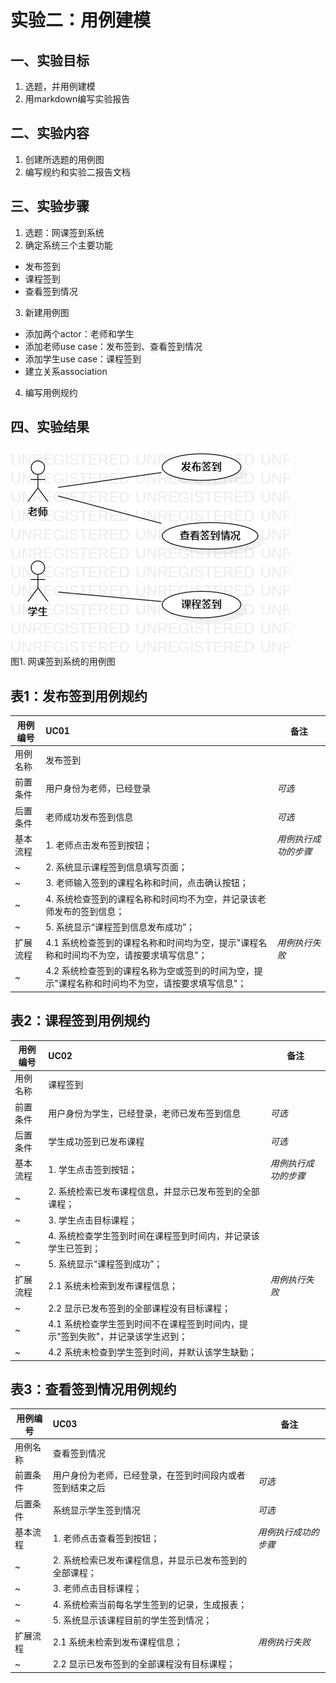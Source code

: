 # 实验二：用例建模

## 一、实验目标

1. 选题，并用例建模
3. 用markdown编写实验报告

## 二、实验内容

1. 创建所选题的用例图
2. 编写规约和实验二报告文档

## 三、实验步骤

1. 选题：网课签到系统
2. 确定系统三个主要功能 
- 发布签到
- 课程签到 
- 查看签到情况
3. 新建用例图 
- 添加两个actor：老师和学生
- 添加老师use case：发布签到、查看签到情况
- 添加学生use case：课程签到
- 建立关系association
4. 编写用例规约

## 四、实验结果

![网课签到系统用例图](./UML_02.jpg)  
图1. 网课签到系统的用例图


## 表1：发布签到用例规约  

用例编号  | UC01 | 备注  
-|:-|-  
用例名称  |  发布签到 |   
前置条件  |  用户身份为老师，已经登录   | *可选*   
后置条件  |  老师成功发布签到信息   | *可选*   
基本流程  | 1. 老师点击发布签到按钮；  |*用例执行成功的步骤* 
~| 2. 系统显示课程签到信息填写页面； |  
~| 3. 老师输入签到的课程名称和时间，点击确认按钮；  | 
~| 4. 系统检查签到的课程名称和时间均不为空，并记录该老师发布的签到信息； |
~| 5. 系统显示“课程签到信息发布成功”； |
扩展流程  | 4.1 系统检查签到的课程名称和时间均为空，提示"课程名称和时间均不为空，请按要求填写信息"； |*用例执行失败* 
~| 4.2 系统检查签到的课程名称为空或签到的时间为空，提示"课程名称和时间均不为空，请按要求填写信息"； |


## 表2：课程签到用例规约  

用例编号  | UC02 | 备注  
-|:-|-  
用例名称  |  课程签到 |   
前置条件  |  用户身份为学生，已经登录，老师已发布签到信息   | *可选*   
后置条件  |  学生成功签到已发布课程   | *可选*   
基本流程  | 1. 学生点击签到按钮；  |*用例执行成功的步骤* 
~| 2. 系统检索已发布课程信息，并显示已发布签到的全部课程； | 
~| 3. 学生点击目标课程； |
~| 4. 系统检查学生签到时间在课程签到时间内，并记录该学生已签到； |
~| 5. 系统显示“课程签到成功”； |
扩展流程  | 2.1 系统未检索到发布课程信息； |*用例执行失败*
~| 2.2 显示已发布签到的全部课程没有目标课程； |
~| 4.1 系统检查学生签到时间不在课程签到时间内，提示"签到失败"，并记录该学生迟到； |
~| 4.2 系统未检查到学生签到时间，并默认该学生缺勤； |


## 表3：查看签到情况用例规约  

用例编号  | UC03 | 备注  
-|:-|-  
用例名称  |  查看签到情况 |   
前置条件  |  用户身份为老师，已经登录，在签到时间段内或者签到结束之后   | *可选*   
后置条件  |  系统显示学生签到情况   | *可选*   
基本流程  | 1. 老师点击查看签到按钮；  |*用例执行成功的步骤* 
~| 2. 系统检索已发布课程信息，并显示已发布签到的全部课程； | 
~| 3. 老师点击目标课程； | 
~| 4. 系统检索当前每名学生签到的记录，生成报表； | 
~| 5. 系统显示该课程目前的学生签到情况； |
扩展流程  | 2.1 系统未检索到发布课程信息； |*用例执行失败* 
~| 2.2 显示已发布签到的全部课程没有目标课程； |
